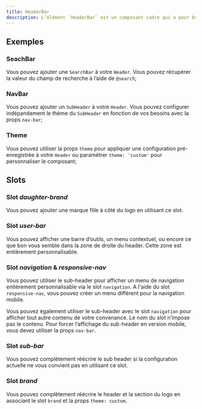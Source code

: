 ```yaml
---
title: HeaderBar
description: L’élément `HeaderBar` est un composant cadre qui a pour but d’harmoniser le développement des projets de la filière digitale. Il peut néanmoins être complètement personnalisé pour convenir à tous les usages et besoins.
---
```


<doc-tabs>

<doc-tab-item label="Utilisation">
<doc-usage name="header-bar"></doc-usage>

## Exemples

### SeachBar

Vous pouvez ajouter une `SearchBar` à votre `Header`. Vous pouvez récupérer la valeur du champ de recherche à l’aide de `@search`;

<doc-example file="header-bar/search-bar"></doc-example>

### NavBar

Vous pouvez ajouter un `SubHeader` à votre `Header`. Vous pouvez configurer indépandament le thème du `SubHeader` en fonction de vos besoins avec la props `nav-bar`;

<doc-example file="header-bar/nav-bar"></doc-example>

### Theme

Vous pouvez utiliser la props `theme` pour appliquer une configuration pré-enregistrée à votre `Header` ou paramétrer `theme: 'custom'` pour personnaliser le composant;

<doc-example file="header-bar/theme"></doc-example>

</doc-tab-item>

<doc-tab-item label="API">
<doc-api name="header-bar"></doc-api>
</doc-tab-item>

<doc-tab-item label="Personnalisation">

## Slots

### Slot *daughter-brand*

Vous pouvez ajouter une marque fille à côté du logo en utilisant ce slot.

<doc-example file="header-bar/daughter-brand"></doc-example>

### Slot *user-bar*

Vous pouvez afficher une barre d’outils, un menu contextuel, ou encore ce que bon vous semble dans la zone de droite du header. Cette zone est entièrement personnalisable.

<doc-example file="header-bar/user-bar"></doc-example>

### Slot *navigation* & *responsive-nav*

Vous pouvez utiliser le sub-header pour afficher un menu de navigation entièrement personnalisable via le slot `navigation`. A l'aide du slot `responsive-nav`, vous pouvez créer un menu différent pour la navigation mobile.

<doc-example file="header-bar/navigation"></doc-example>

Vous pouvez également utiliser le sub-header avec le slot `navigation` pour afficher tout autre contenu de votre convenance. Le nom du slot n’impose pas le contenu.
Pour forcer l’affichage du sub-header en version mobile, vous devez utiliser la props `nav-bar`.

<doc-example file="header-bar/navigation-alt"></doc-example>

### Slot *sub-bar*

Vous pouvez complètement réécrire le sub header si la configuration actuelle ne vous convient pas en utilisant ce slot.

<doc-example file="header-bar/sub-bar"></doc-example>

### Slot *brand*

Vous pouvez complètement réécrire le header et la section du logo en associant le slot `brand` et la props `theme: custom`.

<doc-example file="header-bar/brand"></doc-example>

</doc-tab-item>

</doc-tabs>
